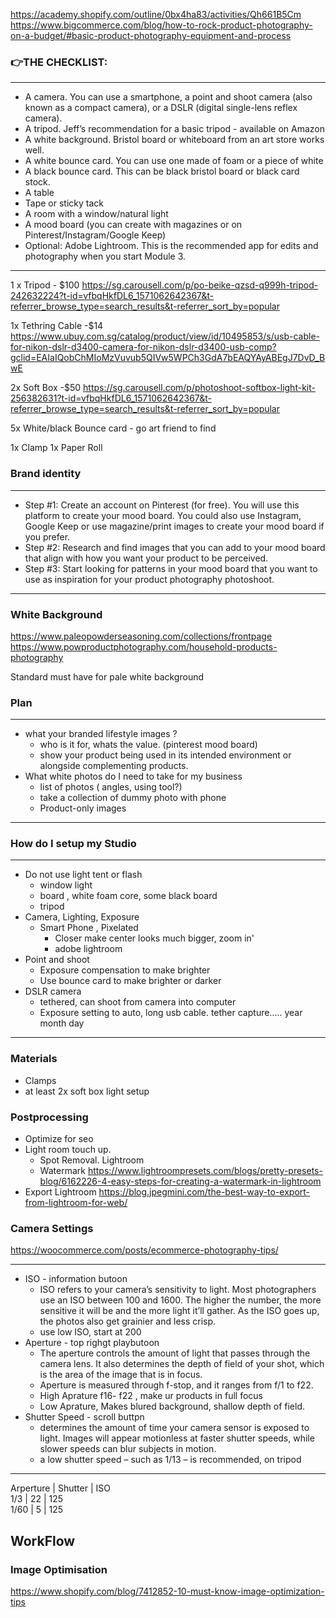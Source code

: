 https://academy.shopify.com/outline/0bx4ha83/activities/Qh661B5Cm
https://www.bigcommerce.com/blog/how-to-rock-product-photography-on-a-budget/#basic-product-photography-equipment-and-process

### 👉THE CHECKLIST:
***
- A camera. You can use a smartphone, a point and shoot camera (also known as a compact camera), or a DSLR (digital single-lens reflex camera). 
- A tripod. Jeff’s recommendation for a basic tripod - available on Amazon
- A white background. Bristol board or whiteboard from an art store works well.
- A white bounce card. You can use one made of foam or a piece of white 
- A black bounce card. This can be black bristol board or black card stock.
- A table
- Tape or sticky tack
- A room with a window/natural light
- A mood board (you can create with magazines or on Pinterest/Instagram/Google Keep)
- Optional: Adobe Lightroom. This is the recommended app for edits and photography when you start Module 3.
***


1 x Tripod - $100
https://sg.carousell.com/p/po-beike-qzsd-q999h-tripod-242632224?t-id=vfbqHkfDL6_1571062642367&t-referrer_browse_type=search_results&t-referrer_sort_by=popular

1x Tethring Cable -$14
https://www.ubuy.com.sg/catalog/product/view/id/10495853/s/usb-cable-for-nikon-dslr-d3400-camera-for-nikon-dslr-d3400-usb-comp?gclid=EAIaIQobChMIoMzVuvub5QIVw5WPCh3GdA7bEAQYAyABEgJ7DvD_BwE

2x Soft Box -$50
https://sg.carousell.com/p/photoshoot-softbox-light-kit-256382631?t-id=vfbqHkfDL6_1571062642367&t-referrer_browse_type=search_results&t-referrer_sort_by=popular

5x White/black Bounce card - go art friend to find 

1x Clamp 
1x Paper Roll
### Brand identity
***
- Step #1: Create an account on Pinterest (for free). You will use this platform to create your mood board. You could also use Instagram, Google Keep or use magazine/print images to create your mood board if you prefer. 
- Step #2: Research and find images that you can add to your mood board that align with how you want your product to be perceived.
- Step #3: Start looking for patterns in your mood board that you want to use as inspiration for your product photography photoshoot.
***

### White Background
https://www.paleopowderseasoning.com/collections/frontpage
https://www.powproductphotography.com/household-products-photography

Standard must have for pale white background

### Plan
***
- what your branded lifestyle images ?
  - who is it for, whats the value. (pinterest mood board)
  - show your product being used in its intended environment or alongside complementing products.
- What white photos do I need to take for my business
  - list of photos ( angles, using tool?)
  - take a collection of dummy photo with phone
  - Product-only images
***

### How do I setup my Studio
***
- Do not use light tent or flash
  - window light
  - board , white foam core, some black board
  - tripod
- Camera, Lighting, Exposure
  - Smart Phone , Pixelated
    - Closer make center looks much bigger, zoom in'
    - adobe lightroom
- Point and shoot 
  - Exposure compensation to make brighter
  - Use bounce card to make brighter or darker
- DSLR camera
  - tethered, can shoot from camera into computer
  - Exposure setting to auto, long usb cable. tether capture..... year month day
  
***
### Materials
- Clamps
- at least 2x soft box light setup

### Postprocessing
- Optimize for seo
- Light room touch up.
  - Spot Removal. Lightroom 
  - Watermark https://www.lightroompresets.com/blogs/pretty-presets-blog/6162226-4-easy-steps-for-creating-a-watermark-in-lightroom  
- Export Lightroom https://blog.jpegmini.com/the-best-way-to-export-from-lightroom-for-web/  

### Camera Settings
https://woocommerce.com/posts/ecommerce-photography-tips/  
***
- ISO - information butoon
  - ISO refers to your camera’s sensitivity to light. Most photographers use an ISO between 100 and 1600. The higher the number, the more sensitive it will be and the more light it’ll gather. As the ISO goes up, the photos also get grainier and less crisp.
  - use low ISO, start at 200
- Aperture - top righgt playbutoon
  - The aperture controls the amount of light that passes through the camera lens. It also determines the depth of field of your shot, which is the area of the image that is in focus.
  - Aperture is measured through f-stop, and it ranges from f/1 to f22. 
  - High Aprature f16- f22 , make ur products in full focus
  - Low Aprature, Makes blured background, shallow depth of field. 
- Shutter Speed - scroll buttpn
  -  determines the amount of time your camera sensor is exposed to light. Images will appear motionless at faster shutter speeds, while slower speeds can blur subjects in motion.
  - a low shutter speed – such as 1/13 – is recommended, on tripod
***
 
 Arperture | Shutter | ISO  
 1/3  | 22 | 125  
 1/60 | 5 | 125  

## WorkFlow

### Image Optimisation
https://www.shopify.com/blog/7412852-10-must-know-image-optimization-tips  
